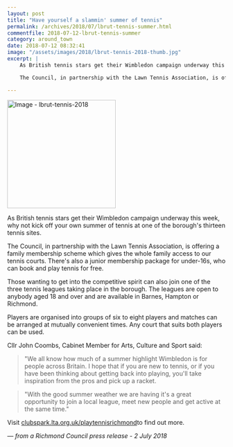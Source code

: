 ```yaml
---
layout: post
title: "Have yourself a slammin' summer of tennis"
permalink: /archives/2018/07/lbrut-tennis-summer.html
commentfile: 2018-07-12-lbrut-tennis-summer
category: around_town
date: 2018-07-12 08:32:41
image: "/assets/images/2018/lbrut-tennis-2018-thumb.jpg"
excerpt: |
    As British tennis stars get their Wimbledon campaign underway this week, why not kick off your own summer of tennis at one of the borough's thirteen tennis sites.

    The Council, in partnership with the Lawn Tennis Association, is offering a family membership scheme which gives the whole family access to our tennis courts. There's also a junior membership package for under-16s, who can book and play tennis for free.

---
```


<a href="/assets/images/2018/lbrut-tennis-2018.jpg" title="Click for a larger image"><img src="/assets/images/2018/lbrut-tennis-2018-thumb.jpg" width="250" alt="Image - lbrut-tennis-2018"  class="photo right"/></a>


As British tennis stars get their Wimbledon campaign underway this week, why not kick off your own summer of tennis at one of the borough's thirteen tennis sites.

The Council, in partnership with the Lawn Tennis Association, is offering a family membership scheme which gives the whole family access to our tennis courts. There's also a junior membership package for under-16s, who can book and play tennis for free.

Those wanting to get into the competitive spirit can also join one of the three tennis leagues taking place in the borough. The leagues are open to anybody aged 18 and over and are available in Barnes, Hampton or Richmond.

Players are organised into groups of six to eight players and matches can be arranged at mutually convenient times. Any court that suits both players can be used.

Cllr John Coombs, Cabinet Member for Arts, Culture and Sport said:

> "We all know how much of a summer highlight Wimbledon is for people across Britain. I hope that if you are new to tennis, or if you have been thinking about getting back into playing, you'll take inspiration from the pros and pick up a racket.


> "With the good summer weather we are having it's a great opportunity to join a local league, meet new people and get active at the same time."


Visit [clubspark.lta.org.uk/playtennisrichmond](https://clubspark.lta.org.uk/playtennisrichmond )to find out more.

<cite>&mdash; from a Richmond Council press release - 2 July 2018</cite>
